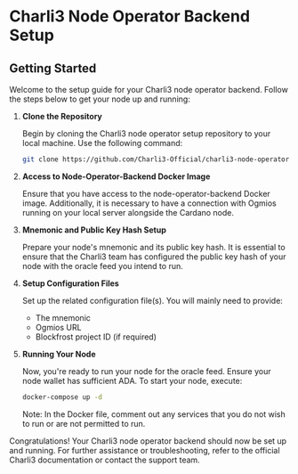 # Charli3 Node Operator Backend Setup

## Getting Started

Welcome to the setup guide for your Charli3 node operator backend. Follow the steps below to get your node up and running:

1. **Clone the Repository**

   Begin by cloning the Charli3 node operator setup repository to your local machine. Use the following command:

   ```bash
   git clone https://github.com/Charli3-Official/charli3-node-operator-setup.git
   ```

2. **Access to Node-Operator-Backend Docker Image**

   Ensure that you have access to the node-operator-backend Docker image. Additionally, it is necessary to have a connection with Ogmios running on your local server alongside the Cardano node.

3. **Mnemonic and Public Key Hash Setup**

   Prepare your node's mnemonic and its public key hash. It is essential to ensure that the Charli3 team has configured the public key hash of your node with the oracle feed you intend to run.

4. **Setup Configuration Files**

   Set up the related configuration file(s). You will mainly need to provide:
   - The mnemonic
   - Ogmios URL
   - Blockfrost project ID (if required)

5. **Running Your Node**

   Now, you're ready to run your node for the oracle feed. Ensure your node wallet has sufficient ADA. To start your node, execute:

   ```bash
   docker-compose up -d
   ```

   Note: In the Docker file, comment out any services that you do not wish to run or are not permitted to run.

Congratulations! Your Charli3 node operator backend should now be set up and running. For further assistance or troubleshooting, refer to the official Charli3 documentation or contact the support team.
```
